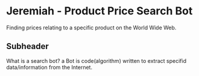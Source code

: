 # Jeremiah - Product Price Search Bot
Finding prices relating to a specific product on the World Wide Web.
## Subheader
What is a search bot?
a Bot is code(algorithm) written to extract specifid data/information from the Internet.
